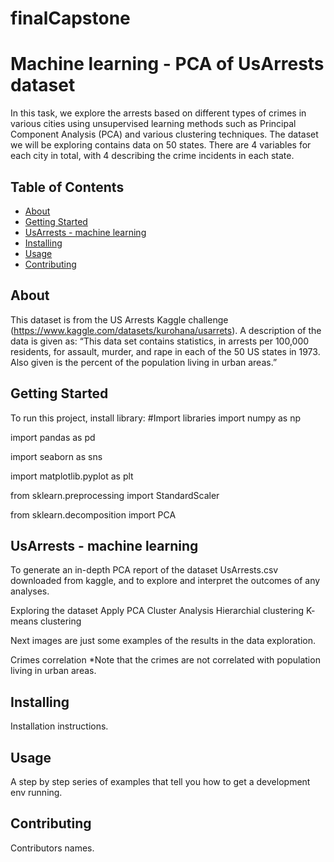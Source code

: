 # finalCapstone
# Machine learning - PCA of UsArrests dataset  
In this task, we explore the arrests based on different types of crimes in various cities using unsupervised learning methods such as Principal Component Analysis (PCA) and
various clustering techniques. The dataset we will be exploring contains data on 50
states. There are 4 variables for each city in total, with 4 describing the crime incidents in each state.

## Table of Contents

- [About](#about)
- [Getting Started](https://github.com/Sree222/finalCapstone/new/main?readme=1#getting-started)
- [UsArrests - machine learning](https://github.com/Sree222/finalCapstone/new/main?readme=1#usarrests---machine-learning)
- [Installing](#installing)
- [Usage](#usage)
- [Contributing](#contributing)

## About
This dataset is from the US Arrests Kaggle challenge (https://www.kaggle.com/datasets/kurohana/usarrets). A description of the data is given as: “This data set contains statistics, in arrests per 100,000 residents, for assault, murder, and rape in each of the 50 US states in 1973. Also given is the percent of the population living in urban areas.”

## Getting Started
To run this project, install library:
#Import libraries
import numpy as np

import pandas as pd

import seaborn as sns

import matplotlib.pyplot as plt

from sklearn.preprocessing import StandardScaler

from sklearn.decomposition import PCA

## UsArrests - machine learning

To generate an in-depth PCA report of the dataset UsArrests.csv downloaded from kaggle, and to explore and interpret the outcomes of any analyses.

Exploring the dataset
Apply PCA
Cluster Analysis
Hierarchial clustering
K- means clustering


Next images are just some examples of the results in the data exploration.

Crimes correlation *Note that the crimes are not correlated with population living in urban areas.
## Installing
Installation instructions.

## Usage
A step by step series of examples that tell you how to get a development env running.

## Contributing
Contributors names.
```
